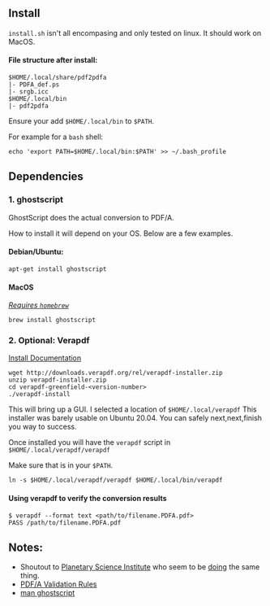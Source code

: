 ## Install
`install.sh` isn't all encompasing and only tested on linux. It should work on MacOS.

#### File structure after install:

```
$HOME/.local/share/pdf2pdfa
|- PDFA_def.ps
|- srgb.icc
$HOME/.local/bin
|- pdf2pdfa
```
Ensure your add `$HOME/.local/bin` to `$PATH`.

For example for a `bash` shell:
```
echo 'export PATH=$HOME/.local/bin:$PATH' >> ~/.bash_profile
```


## Dependencies

### 1. ghostscript
GhostScript does the actual conversion to PDF/A.

How to install it will depend on your OS. Below are a few examples.

#### Debian/Ubuntu:
```
apt-get install ghostscript
```

#### MacOS
[*Requires `homebrew`*](https://formulae.brew.sh/formula/ghostscript)
```
brew install ghostscript
````

### 2. Optional: Verapdf
[Install Documentation](https://docs.verapdf.org/install)

```
wget http://downloads.verapdf.org/rel/verapdf-installer.zip
unzip verapdf-installer.zip
cd verapdf-greenfield-<version-number>
./verapdf-install
```
This will bring up a GUI. I selected a location of `$HOME/.local/verapdf`
This installer was barely usable on Ubuntu 20.04. You can safely next,next,finish you way to success.

Once installed you will have the `verapdf` script in `$HOME/.local/verapdf/verapdf`

Make sure that is in your `$PATH`.

```
ln -s $HOME/.local/verapdf/verapdf $HOME/.local/bin/verapdf
```

#### Using verapdf to verify the conversion results
```
$ verapdf --format text <path/to/filename.PDFA.pdf>
PASS /path/to/filename.PDFA.pdf
```

## Notes:
- Shoutout to [Planetary Science Institute](https://sbn.psi.edu/pds/other_tools/pdf1a.html) who seem to be [doing](https://github.com/sbn-psi/data-provider-tools/tree/master/pdf2pdfa) the same thing.
- [PDF/A Validation Rules](https://docs.verapdf.org/validation/pdfa-part1/)
- [man ghostscript](https://www.ghostscript.com/doc/current/Use.htm)
